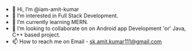 - 👋 Hi, I’m @iam-amit-kumar
- 👀 I’m interested in Full Stack Development.
- 🌱 I’m currently learning MERN.
- 💞️ I’m looking to collaborate on on Android app Development 'or' Java, C++ based project.
- 📫 How to reach me on Email - sk.amit.kumar111@gmail.com

<!---
iam-amit-kumar/iam-amit-kumar is a ✨ special ✨ repository because its `README.md` (this file) appears on your GitHub profile.
You can click the Preview link to take a look at your changes.
--->
